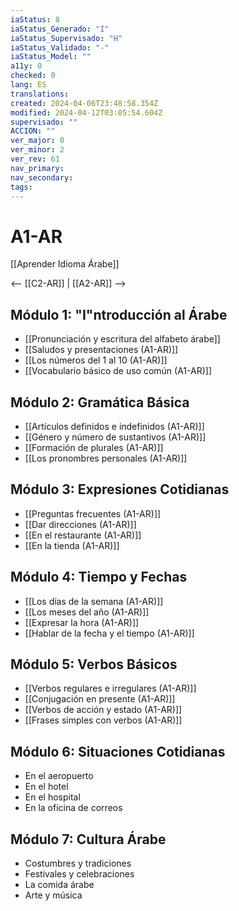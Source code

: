 ```yaml
---
iaStatus: 8
iaStatus_Generado: "I"
iaStatus_Supervisado: "H"
iaStatus_Validado: "-"
iaStatus_Model: ""
a11y: 0
checked: 0
lang: ES
translations: 
created: 2024-04-06T23:48:58.354Z
modified: 2024-04-12T03:05:54.604Z
supervisado: ""
ACCION: ""
ver_major: 0
ver_minor: 2
ver_rev: 61
nav_primary: 
nav_secondary: 
tags:
---
```

# A1-AR

[[Aprender Idioma Árabe]]

<-- [[C2-AR]] | [[A2-AR]] -->

## Módulo 1: "I"ntroducción al Árabe

- [[Pronunciación y escritura del alfabeto árabe]]
- [[Saludos y presentaciones (A1-AR)]]
- [[Los números del 1 al 10 (A1-AR)]]
- [[Vocabulario básico de uso común (A1-AR)]]

## Módulo 2: Gramática Básica

- [[Artículos definidos e indefinidos (A1-AR)]]
- [[Género y número de sustantivos (A1-AR)]]
- [[Formación de plurales (A1-AR)]]
- [[Los pronombres personales (A1-AR)]]

## Módulo 3: Expresiones Cotidianas

- [[Preguntas frecuentes (A1-AR)]]
- [[Dar direcciones (A1-AR)]]
- [[En el restaurante (A1-AR)]]
- [[En la tienda (A1-AR)]]

## Módulo 4: Tiempo y Fechas

- [[Los días de la semana (A1-AR)]]
- [[Los meses del año (A1-AR)]]
- [[Expresar la hora (A1-AR)]]
- [[Hablar de la fecha y el tiempo (A1-AR)]]

## Módulo 5: Verbos Básicos

- [[Verbos regulares e irregulares (A1-AR)]]
- [[Conjugación en presente (A1-AR)]]
- [[Verbos de acción y estado (A1-AR)]]
- [[Frases simples con verbos (A1-AR)]]

## Módulo 6: Situaciones Cotidianas

- En el aeropuerto
- En el hotel
- En el hospital
- En la oficina de correos

## Módulo 7: Cultura Árabe

- Costumbres y tradiciones
- Festivales y celebraciones
- La comida árabe
- Arte y música
